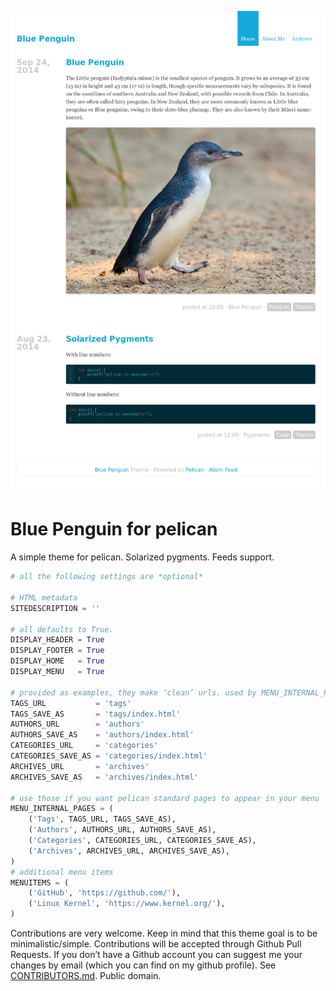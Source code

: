 ![screenshot](screenshot.png)

# Blue Penguin for pelican
A simple theme for pelican. Solarized pygments. Feeds support.
```python
# all the following settings are *optional*

# HTML metadata
SITEDESCRIPTION = ''

# all defaults to True.
DISPLAY_HEADER = True
DISPLAY_FOOTER = True
DISPLAY_HOME   = True
DISPLAY_MENU   = True

# provided as examples, they make ‘clean’ urls. used by MENU_INTERNAL_PAGES.
TAGS_URL           = 'tags'
TAGS_SAVE_AS       = 'tags/index.html'
AUTHORS_URL        = 'authors'
AUTHORS_SAVE_AS    = 'authors/index.html'
CATEGORIES_URL     = 'categories'
CATEGORIES_SAVE_AS = 'categories/index.html'
ARCHIVES_URL       = 'archives'
ARCHIVES_SAVE_AS   = 'archives/index.html'

# use those if you want pelican standard pages to appear in your menu
MENU_INTERNAL_PAGES = (
    ('Tags', TAGS_URL, TAGS_SAVE_AS),
    ('Authors', AUTHORS_URL, AUTHORS_SAVE_AS),
    ('Categories', CATEGORIES_URL, CATEGORIES_SAVE_AS),
    ('Archives', ARCHIVES_URL, ARCHIVES_SAVE_AS),
)
# additional menu items
MENUITEMS = (
    ('GitHub', 'https://github.com/'),
    ('Linux Kernel', 'https://www.kernel.org/'),
)
```
Contributions are very welcome. Keep in mind that this theme goal is to be
minimalistic/simple. Contributions will be accepted through Github Pull
Requests. If you don’t have a Github account you can suggest me your
changes by email (which you can find on my github profile).
See [CONTRIBUTORS.md](CONTRIBUTORS.md).
Public domain.
